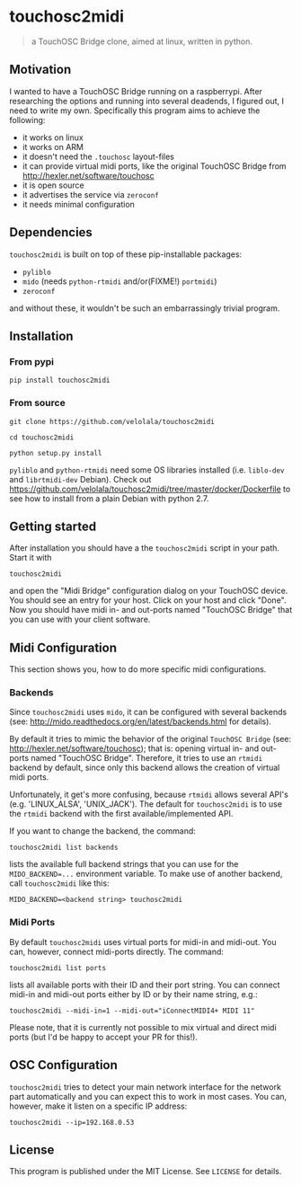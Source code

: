 touchosc2midi
==============================================================
> a TouchOSC Bridge clone, aimed at linux, written in python.

Motivation
----------
I wanted to have a TouchOSC Bridge running on a raspberrypi. After researching the options and running into several
deadends, I figured out, I need to write my own. Specifically this program aims to achieve the following:

- it works on linux
- it works on ARM
- it doesn't need the `.touchosc` layout-files
- it can provide virtual midi ports, like the original TouchOSC Bridge from http://hexler.net/software/touchosc
- it is open source
- it advertises the service via `zeroconf`
- it needs minimal configuration

Dependencies
------------
`touchosc2midi` is built on top of these pip-installable packages:

- `pyliblo`
- `mido` (needs `python-rtmidi` and/or(FIXME!) `portmidi`)
- `zeroconf`

and without these, it wouldn't be such an embarrassingly trivial program.

Installation
------------

### From pypi

    pip install touchosc2midi

### From source

    git clone https://github.com/velolala/touchosc2midi

    cd touchosc2midi

    python setup.py install

`pyliblo` and `python-rtmidi` need some OS libraries installed (i.e. `liblo-dev` and `librtmidi-dev` Debian). Check out https://github.com/velolala/touchosc2midi/tree/master/docker/Dockerfile to see how to install from a plain Debian with python 2.7.

Getting started
---------------
After installation you should have a the `touchosc2midi` script in your path. Start it with

    touchosc2midi

and open the "Midi Bridge" configuration dialog on your TouchOSC device. You should see an entry for your host. Click on your host and click "Done". Now you should have midi in- and out-ports named "TouchOSC Bridge" that you can use with your client software.

Midi Configuration
------------------
This section shows you, how to do more specific midi configurations.

### Backends

Since `touchosc2midi` uses `mido`, it can be configured with several backends (see:
http://mido.readthedocs.org/en/latest/backends.html for details).

By default it tries to mimic the behavior of the original `TouchOSC Bridge` (see: http://hexler.net/software/touchosc); that is: opening virtual in- and out-ports named "TouchOSC Bridge". Therefore, it tries to use an `rtmidi` backend by default, since only this backend allows the creation of virtual midi ports.

Unfortunately, it get's more confusing, because `rtmidi` allows several API's (e.g. 'LINUX_ALSA', 'UNIX_JACK').
The default for `touchosc2midi` is to use the `rtmidi` backend with the first available/implemented API.

If you want to change the backend, the command:

    touchosc2midi list backends

lists the available full backend strings that you can use for the `MIDO_BACKEND=...` environment variable.
To make use of another backend, call `touchosc2midi` like this:

    MIDO_BACKEND=<backend string> touchosc2midi

### Midi Ports

By default `touchosc2midi` uses virtual ports for midi-in and midi-out. You can, however, connect midi-ports directly. The command:

    touchosc2midi list ports

lists all available ports with their ID and their port string. You can connect midi-in and midi-out ports either by ID or by their name string, e.g.:

    touchosc2midi --midi-in=1 --midi-out="iConnectMIDI4+ MIDI 11"

Please note, that it is currently not possible to mix virtual and direct midi ports (but I'd be happy to accept your PR for this!).

OSC Configuration
-----------------
`touchosc2midi` tries to detect your main network interface for the network part automatically and you can expect this to work in most cases. You can, however, make it listen on a specific IP address:

    touchosc2midi --ip=192.168.0.53

License
-------
This program is published under the MIT License. See `LICENSE` for details.
